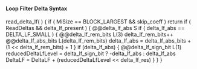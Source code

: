 #### Loop Filter Delta Syntax

<div class="syntax">
read_delta_lf( ) {
    if ( MiSize == BLOCK_LARGEST && skip_coeff )
        return
    if ( ReadDeltas && delta_lf_present ) {
        @@delta_lf_abs                                                  S
        if ( delta_lf_abs == DELTA_LF_SMALL ) {
            @@delta_lf_rem_bits                                         L(3)
            delta_lf_rem_bits++
            @@delta_lf_abs_bits                                         L(delta_lf_rem_bits)
            delta_lf_abs = delta_lf_abs_bits + (1 << delta_lf_rem_bits) + 1
        }
        if (delta_lf_abs) {
            @@delta_lf_sign_bit                                         L(1)
            reducedDeltaLfLevel = delta_lf_sign_bit ? -delta_lf_abs : delta_lf_abs
            DeltaLF = DeltaLF + (reducedDeltaLfLevel << delta_lf_res)
        }
    }
}
</div>
